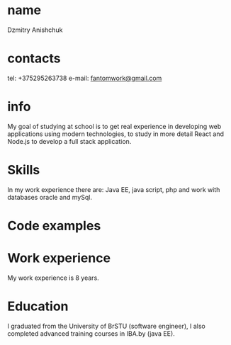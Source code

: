 # name
Dzmitry Anishchuk
# contacts
tel: +375295263738
e-mail: fantomwork@gmail.com
# info
My goal of studying at school is to get real experience in developing web applications using modern technologies, to study in more detail React and Node.js to develop a full stack application.
# Skills
In my work experience there are: Java EE, java script, php and work with databases oracle and mySql.
# Сode examples

# Work experience
My work experience is 8 years.
# Education
I graduated from the University of BrSTU (software engineer), I also completed advanced training courses in IBA.by (java EE).
